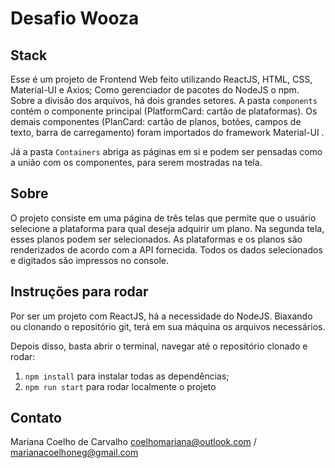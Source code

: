 # Desafio Wooza

## Stack
Esse é um projeto de Frontend Web feito utilizando ReactJS, HTML, CSS, Material-UI e Axios; Como gerenciador de pacotes do NodeJS o npm.
Sobre a divisão dos arquivos, há dois grandes setores. A pasta `components` contém o componente principal (PlatformCard: cartão de plataformas). Os demais componentes (PlanCard: cartão de planos, botões, campos de texto, barra de carregamento) foram importados do framework Material-UI .

 Já a pasta `Containers` abriga as páginas em si e podem ser pensadas como a união com os componentes, para serem mostradas na tela. 

## Sobre
O projeto consiste em uma página de três telas que permite que o usuário selecione a plataforma para qual deseja adquirir um plano. Na segunda tela, esses planos podem ser selecionados. As plataformas e os planos são renderizados de acordo com a API fornecida. Todos os dados selecionados e digitados são impressos no console.

## Instruções para rodar
Por ser um projeto com ReactJS, há a necessidade do NodeJS. 
Biaxando ou clonando o repositório git, terá em sua máquina os arquivos necessários.

Depois disso, basta abrir o terminal, navegar até o repositório clonado e rodar:
1. `npm install` para instalar todas as dependências;
1. `npm run start` para rodar localmente o projeto

## Contato
Mariana Coelho de Carvalho
coelhomariana@outlook.com / marianacoelhoneg@gmail.com
